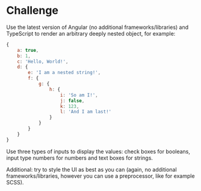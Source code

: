 # Challenge

Use the latest version of Angular (no additional frameworks/libraries) and TypeScript to render an arbitrary deeply nested object, for example:

```javascript
{
    a: true,
    b: 1,
    c: 'Hello, World!',
    d: {
        e: 'I am a nested string!',
        f: {
            g: {
                h: {
                    i: 'So am I!',
                    j: false,
                    k: 123,
                    l: 'And I am last!'
                }
            }
        }
    }
}
```

Use three types of inputs to display the values: check boxes for booleans, input type numbers for numbers and text boxes for strings.

Additional: try to style the UI as best as you can (again, no additional frameworks/libraries, however you can use a preprocessor, like for example SCSS).
